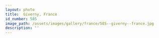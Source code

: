 ```yaml
---
layout: photo
title:  Giverny, France
id_number: 585
image_path: /assets/images/gallery/france/585--giverny--france.jpg
description: ''
---
```

